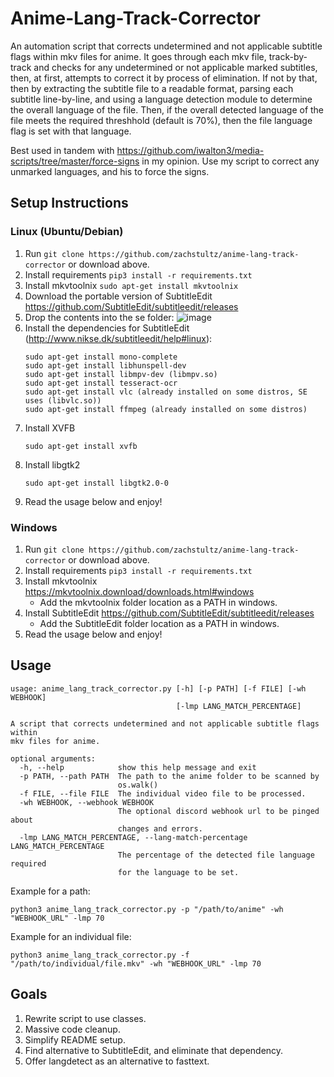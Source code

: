 # Anime-Lang-Track-Corrector
An automation script that corrects undetermined and not applicable subtitle flags within mkv files for anime. 
It goes through each mkv file, track-by-track and checks for any undetermined or not applicable marked subtitles, then, at first, attempts to correct it by process of elimination. If not by that, then by extracting the subtitle file to a readable format, parsing each subtitle line-by-line, and using a language detection module to determine the overall language of the file. Then, if the overall detected language of the file meets the required threshhold (default is 70%), then the file language flag is set with that language.

Best used in tandem with https://github.com/iwalton3/media-scripts/tree/master/force-signs in my opinion. Use my script to correct any unmarked languages, and his to force the signs.

## Setup Instructions
### Linux (Ubuntu/Debian)
1. Run ``` git clone https://github.com/zachstultz/anime-lang-track-corrector ``` or download above.
2. Install requirements ```pip3 install -r requirements.txt```
3. Install mkvtoolnix ```sudo apt-get install mkvtoolnix```
4. Download the portable version of SubtitleEdit https://github.com/SubtitleEdit/subtitleedit/releases
5. Drop the contents into the se folder:
    ![image](https://github.com/zachstultz/anime-lang-track-corrector/assets/8385256/53e4d007-1035-478c-aa12-3d71a53e88dc)
6. Install the dependencies for SubtitleEdit (http://www.nikse.dk/subtitleedit/help#linux):
    ```
    sudo apt-get install mono-complete
    sudo apt-get install libhunspell-dev
    sudo apt-get install libmpv-dev (libmpv.so)
    sudo apt-get install tesseract-ocr
    sudo apt-get install vlc (already installed on some distros, SE uses (libvlc.so))
    sudo apt-get install ffmpeg (already installed on some distros)
    ```
7. Install XVFB
    ```
    sudo apt-get install xvfb
    ```
8. Install libgtk2
    ```
    sudo apt-get install libgtk2.0-0
    ```
8. Read the usage below and enjoy!
### Windows
1. Run ``` git clone https://github.com/zachstultz/anime-lang-track-corrector ``` or download above.
2. Install requirements ```pip3 install -r requirements.txt```
3. Install mkvtoolnix https://mkvtoolnix.download/downloads.html#windows
    - Add the mkvtoolnix folder location as a PATH in windows.
4. Install SubtitleEdit https://github.com/SubtitleEdit/subtitleedit/releases
    - Add the SubtitleEdit folder location as a PATH in windows.
5. Read the usage below and enjoy!

## Usage
```
usage: anime_lang_track_corrector.py [-h] [-p PATH] [-f FILE] [-wh WEBHOOK]
                                     [-lmp LANG_MATCH_PERCENTAGE]

A script that corrects undetermined and not applicable subtitle flags within
mkv files for anime.

optional arguments:
  -h, --help            show this help message and exit
  -p PATH, --path PATH  The path to the anime folder to be scanned by
                        os.walk()
  -f FILE, --file FILE  The individual video file to be processed.
  -wh WEBHOOK, --webhook WEBHOOK
                        The optional discord webhook url to be pinged about
                        changes and errors.
  -lmp LANG_MATCH_PERCENTAGE, --lang-match-percentage LANG_MATCH_PERCENTAGE
                        The percentage of the detected file language required
                        for the language to be set.
```
Example for a path:
```
python3 anime_lang_track_corrector.py -p "/path/to/anime" -wh "WEBHOOK_URL" -lmp 70
```

Example for an individual file:
```
python3 anime_lang_track_corrector.py -f "/path/to/individual/file.mkv" -wh "WEBHOOK_URL" -lmp 70
```

## Goals
1. Rewrite script to use classes.
2. Massive code cleanup.
3. Simplify README setup.
4. Find alternative to SubtitleEdit, and eliminate that dependency.
5. Offer langdetect as an alternative to fasttext.
